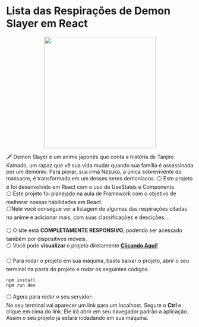 ﻿# Lista das Respirações de Demon Slayer em React 
 
 <p align="center">
  <img src="https://logosmarcas.net/wp-content/uploads/2022/01/Demon-Slayer-Logo.png" width="300" />
</p>

🗡️ Demon Slayer é um anime japonês que conta a história de Tanjiro Kamado, um rapaz que vê sua vida mudar quando sua família é assassinada por um demônio. Para piorar, sua irmã Nezuko, a única sobrevivente do massacre, é transformada em um desses seres demoníacos.
⚪ Este projeto é foi desenvolvido em React com o uso de UseStates e Components. <br> ⚪ Este projeto foi planejado na aula de Framework com o objetivo de melhorar nossas habilidades em React. <br>⚪Nele você consegue ver a listagem de algumas das respirações citadas no anime e adicionar mais, com suas classificações e descições. . <br> <br>⚪ O site está <b> COMPLETAMENTE RESPONSIVO</b>, podendo ser acessado também por dispositivos móveis. <br> 
⚪ Você pode <b> visualizar </b> o projeto diretamente <b> <a href="https://respiracoesdemonslayer.netlify.app/r"> Clicando Aqui! </a></b> <br><br>⚪ Para rodar o projeto em sua máquina, basta baixar o projeto, abrir o seu terminal na pasta do projeto e rodar os seguintes códigos. </div> <br>

```
npm install 
npm run dev
```

⚪ Agora para rodar o seu servidor: <br>
No seu terminal vai aparecer um link para um localhost. Segure o <b> Ctrl </b> e clique em cima do link. Ele irá abrir em seu navegador padrão a aplicação. Assim o seu projeto ja estará rodadando em sua máquina. <br>
